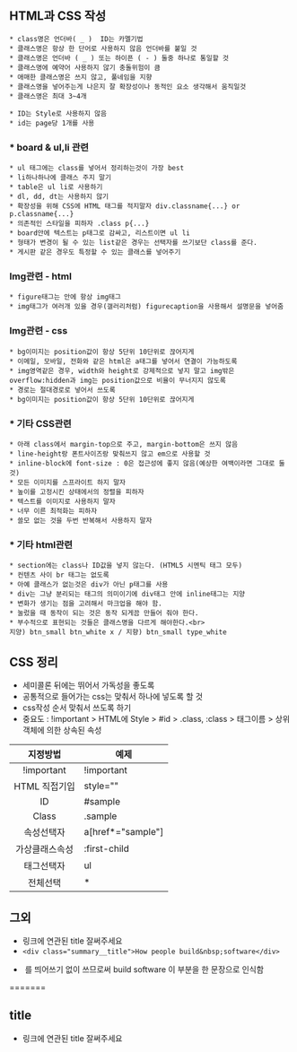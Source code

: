 
## HTML과 CSS 작성
```
* class명은 언더바( _ )  ID는 카멜기법
* 클래스명은 항상 한 단어로 사용하지 않음 언더바를 붙일 것
* 클래스명은 언더바 ( _ ) 또는 하이픈 ( - ) 둘중 하나로 통일할 것
* 클래스명에 예약어 사용하지 않기 충돌위험이 큼
* 애매한 클래스명은 쓰지 않고, 풀네임을 지향
* 클래스명을 넣어주는게 나은지 잘 확장성이나 동적인 요소 생각해서 움직일것
* 클래스명은 최대 3~4개

* ID는 Style로 사용하지 않음
* id는 page당 1개를 사용
```

### * board & ul,li 관련
```
* ul 태그에는 class를 넣어서 정리하는것이 가장 best
* li하나하나에 클래스 주지 말기
* table은 ul li로 사용하기
* dl, dd, dt는 사용하지 않기
* 확장성을 위해 CSS에 HTML 태그를 적지말자 div.classname{...} or p.classname{...}
* 의존적인 스타일을 피하자 .class p{...}
* board안에 텍스트는 p태그로 감싸고, 리스트이면 ul li
* 형태가 변경이 될 수 있는 list같은 경우는 선택자를 쓰기보단 class를 준다.
* 게시판 같은 경우도 특정할 수 있는 클래스를 넣어주기
```

### Img관련 - html
```
* figure태그는 안에 항상 img태그
* img태그가 여러개 있을 경우(갤러리처럼) figurecaption을 사용해서 설명문을 넣어줌
```

### Img관련 - css
```
* bg이미지는 position값이 항상 5단위 10단위로 끊어지게
* 이메일, 모바일, 전화와 같은 html은 a태그를 넣어서 연결이 가능하도록
* img영역같은 경우, width와 height로 강제적으로 넣지 말고 img밖은 overflow:hidden과 img는 position값으로 비율이 무너지지 않도록
* 경로는 절대경로로 넣어서 쓰도록
* bg이미지는 position값이 항상 5단위 10단위로 끊어지게

```

### * 기타 CSS관련
```
* 아래 class에서 margin-top으로 주고, margin-bottom은 쓰지 않음
* line-height랑 폰트사이즈랑 맞춰쓰지 않고 em으로 사용할 것
* inline-block에 font-size : 0은 접근성에 좋지 않음(예상한 여백이라면 그대로 둘것)
* 모든 이미지를 스프라이트 하지 말자
* 높이를 고정시킨 상태에서의 정렬을 피하자
* 텍스트를 이미지로 사용하지 말자
* 너무 이른 최적화는 피하자
* 쓸모 없는 것을 두번 반복해서 사용하지 말자
```


### * 기타 html관련
```
* section에는 class나 ID값을 넣지 않는다. (HTML5 시멘틱 태그 모두)
* 컨텐츠 사이 br 태그는 없도록
* 아예 클래스가 없는것은 div가 아닌 p태그를 사용
* div는 그냥 분리되는 태그의 의미이기에 div태그 안에 inline태그는 지양
* 변화가 생기는 점을 고려해서 마크업을 해야 함.
* 눌렀을 때 동작이 되는 것은 동작 되게끔 만들어 줘야 한다.
* 부수적으로 표현되는 것들은 클래스명을 다르게 해야한다.<br>
지양) btn_small btn_white x / 지향) btn_small type_white
```


## CSS 정리

* 세미콜론 뒤에는 뛰어서 가독성을 좋도록
* 공통적으로 들어가는 css는 맞춰서 하나에 넣도록 할 것
* css작성 순서 맞춰서 쓰도록 하기
* 중요도 : !important > HTML에 Style > #id > .class, :class > 태그이름 > 상위 객체에 의한 상속된 속성

|    지정방법    | 예제              |
|:--------------:|-------------------|
|   !important   | !important        |
|  HTML 직접기입 | style=""          |
|       ID       | #sample           |
|      Class     | .sample           |
|   속성선택자   | a[href*="sample"] |
| 가상클래스속성 | :first-child      |
|   태그선택자   | ul                |
|    전체선택    | *                 |


## 그외
 * 링크에 연관된 title 잘써주세요
 *  `<div class="summary__title">How people build&nbsp;software</div>`
 - &nbsp;를 띄어쓰기 없이 쓰므로써 build&nbsp;software 이 부분을 한 문장으로 인식함
 
=======

## title
 * 링크에 연관된 title 잘써주세요
